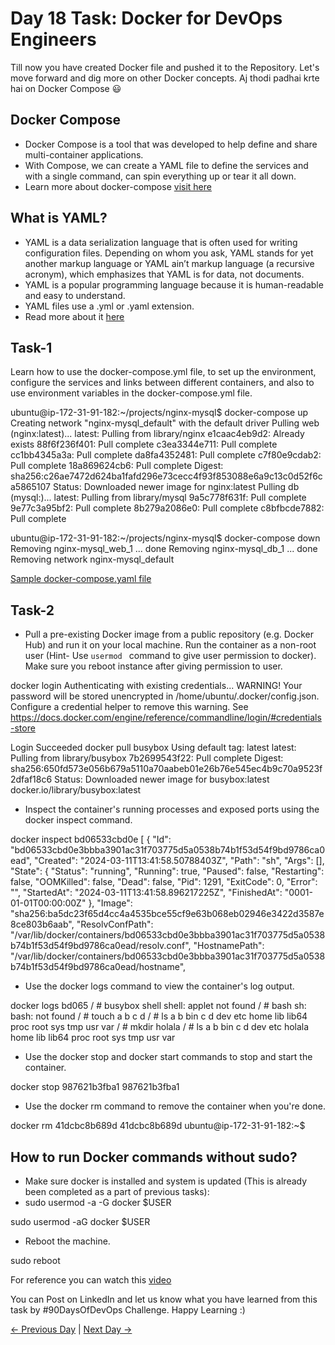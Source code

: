 # Day 18 Task: Docker for DevOps Engineers

Till now you have created Docker file and pushed it to the Repository. Let's move forward and dig more on other Docker concepts.
Aj thodi padhai krte hai on Docker Compose 😃

## Docker Compose

- Docker Compose is a tool that was developed to help define and share multi-container applications.
- With Compose, we can create a YAML file to define the services and with a single command, can spin everything up or tear it all down.
- Learn more about docker-compose [visit here](https://tecadmin.net/tutorial/docker/docker-compose/)

## What is YAML?

- YAML is a data serialization language that is often used for writing configuration files. Depending on whom you ask, YAML stands for yet another markup language or YAML ain’t markup language (a recursive acronym), which emphasizes that YAML is for data, not documents.
- YAML is a popular programming language because it is human-readable and easy to understand.
- YAML files use a .yml or .yaml extension.
- Read more about it [here](https://www.redhat.com/en/topics/automation/what-is-yaml)

## Task-1

Learn how to use the docker-compose.yml file, to set up the environment, configure the services and links between different containers, and also to use environment variables in the docker-compose.yml file.


ubuntu@ip-172-31-91-182:~/projects/nginx-mysql$ docker-compose up
Creating network "nginx-mysql_default" with the default driver
Pulling web (nginx:latest)...
latest: Pulling from library/nginx
e1caac4eb9d2: Already exists
88f6f236f401: Pull complete
c3ea3344e711: Pull complete
cc1bb4345a3a: Pull complete
da8fa4352481: Pull complete
c7f80e9cdab2: Pull complete
18a869624cb6: Pull complete
Digest: sha256:c26ae7472d624ba1fafd296e73cecc4f93f853088e6a9c13c0d52f6ca5865107
Status: Downloaded newer image for nginx:latest
Pulling db (mysql:)...
latest: Pulling from library/mysql
9a5c778f631f: Pull complete
9e77c3a95bf2: Pull complete
8b279a2086e0: Pull complete
c8bfbcde7882: Pull complete

ubuntu@ip-172-31-91-182:~/projects/nginx-mysql$ docker-compose down
Removing nginx-mysql_web_1 ... done
Removing nginx-mysql_db_1  ... done
Removing network nginx-mysql_default




[Sample docker-compose.yaml file](https://github.com/LondheShubham153/90DaysOfDevOps/blob/master/2023/day18/docker-compose.yaml)

## Task-2

- Pull a pre-existing Docker image from a public repository (e.g. Docker Hub) and run it on your local machine. Run the container as a non-root user (Hint- Use `usermod ` command to give user permission to docker). Make sure you reboot instance after giving permission to user.

 docker login
Authenticating with existing credentials...
WARNING! Your password will be stored unencrypted in /home/ubuntu/.docker/config.json.
Configure a credential helper to remove this warning. See
https://docs.docker.com/engine/reference/commandline/login/#credentials-store

Login Succeeded
docker pull busybox
Using default tag: latest
latest: Pulling from library/busybox
7b2699543f22: Pull complete
Digest: sha256:650fd573e056b679a5110a70aabeb01e26b76e545ec4b9c70a9523f2dfaf18c6
Status: Downloaded newer image for busybox:latest
docker.io/library/busybox:latest


  
- Inspect the container's running processes and exposed ports using the docker inspect command.

 docker inspect bd06533cbd0e
[
    {
        "Id": "bd06533cbd0e3bbba3901ac31f703775d5a0538b74b1f53d54f9bd9786ca0ead",
        "Created": "2024-03-11T13:41:58.50788403Z",
        "Path": "sh",
        "Args": [],
        "State": {
            "Status": "running",
            "Running": true,
            "Paused": false,
            "Restarting": false,
            "OOMKilled": false,
            "Dead": false,
            "Pid": 1291,
            "ExitCode": 0,
            "Error": "",
            "StartedAt": "2024-03-11T13:41:58.896217225Z",
            "FinishedAt": "0001-01-01T00:00:00Z"
        },
        "Image": "sha256:ba5dc23f65d4cc4a4535bce55cf9e63b068eb02946e3422d3587e8ce803b6aab",
        "ResolvConfPath": "/var/lib/docker/containers/bd06533cbd0e3bbba3901ac31f703775d5a0538b74b1f53d54f9bd9786ca0ead/resolv.conf",
        "HostnamePath": "/var/lib/docker/containers/bd06533cbd0e3bbba3901ac31f703775d5a0538b74b1f53d54f9bd9786ca0ead/hostname",


- Use the docker logs command to view the container's log output.

docker logs bd065
/ # busybox shell
shell: applet not found
/ # bash
sh: bash: not found
/ # touch a b c d
/ # ls
a      b      bin    c      d      dev    etc    home   lib    lib64  proc   root   sys    tmp    usr    var
/ # mkdir holala
/ # ls
a       b       bin     c       d       dev     etc     holala  home    lib     lib64   proc    root    sys     tmp     usr     var


- Use the docker stop and docker start commands to stop and start the container.


docker stop 987621b3fba1
987621b3fba1


- Use the docker rm command to remove the container when you're done.

docker rm 41dcbc8b689d
41dcbc8b689d
ubuntu@ip-172-31-91-182:~$


## How to run Docker commands without sudo?

- Make sure docker is installed and system is updated (This is already been completed as a part of previous tasks):
- sudo usermod -a -G docker $USER

sudo usermod -aG docker $USER

- Reboot the machine.

sudo reboot

For reference you can watch this [video](https://youtu.be/Tevxhn6Odc8)

You can Post on LinkedIn and let us know what you have learned from this task by #90DaysOfDevOps Challenge. Happy Learning :)

[← Previous Day](../day17/README.md) | [Next Day →](../day19/README.md)
